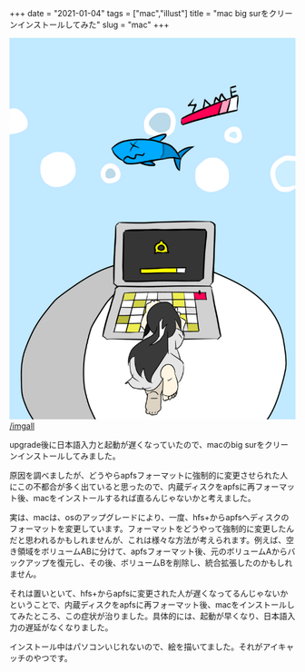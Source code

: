 +++
date = "2021-01-04"
tags = ["mac","illust"]
title = "mac big surをクリーンインストールしてみた"
slug = "mac"
+++

![](/img/yui_61.png)
[/imgall](/imgall)

upgrade後に日本語入力と起動が遅くなっていたので、macのbig surをクリーンインストールしてみました。

原因を調べましたが、どうやらapfsフォーマットに強制的に変更させられた人にこの不都合が多く出ていると思ったので、内蔵ディスクをapfsに再フォーマット後、macをインストールするれば直るんじゃないかと考えました。

実は、macは、osのアップグレードにより、一度、hfs+からapfsへディスクのフォーマットを変更しています。フォーマットをどうやって強制的に変更したんだと思われるかもしれませんが、これは様々な方法が考えられます。例えば、空き領域をボリュームABに分けて、apfsフォーマット後、元のボリュームAからバックアップを復元し、その後、ボリュームBを削除し、統合拡張したのかもしれません。

それは置いといて、hfs+からapfsに変更された人が遅くなってるんじゃないかということで、内蔵ディスクをapfsに再フォーマット後、macをインストールしてみたところ、この症状が治りました。具体的には、起動が早くなり、日本語入力の遅延がなくなりました。

インストール中はパソコンいじれないので、絵を描いてました。それがアイキャッチのやつです。

